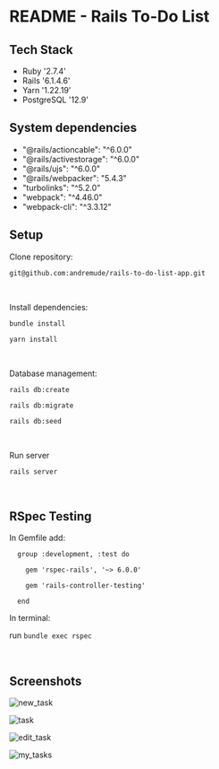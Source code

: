 # README - Rails To-Do List

## Tech Stack
   * Ruby '2.7.4'
   * Rails '6.1.4.6'
   * Yarn '1.22.19'
   * PostgreSQL '12.9'

## System dependencies
   * "@rails/actioncable": "^6.0.0"
   * "@rails/activestorage": "^6.0.0"
   * "@rails/ujs": "^6.0.0"
   * "@rails/webpacker": "5.4.3"
   * "turbolinks": "^5.2.0"
   * "webpack": "^4.46.0"
   * "webpack-cli": "^3.3.12"

## Setup

Clone repository: 

  `git@github.com:andremude/rails-to-do-list-app.git`

<br>

Install dependencies: 

  `bundle install`

  `yarn install`

<br>

Database management:

  `rails db:create`

  `rails db:migrate`

  `rails db:seed`

<br>  

Run server

  `rails server`

<br>

## RSpec Testing
  
  In Gemfile add: 
  
 ```
   group :development, :test do

     gem 'rspec-rails', '~> 6.0.0'

     gem 'rails-controller-testing'

   end
```

 In terminal: 
  
  run `bundle exec rspec`

<br>

## Screenshots

![new_task](https://user-images.githubusercontent.com/71613801/158030505-f27fcab1-51fb-4a4f-b2c4-267885c0f73e.png)

![task](https://user-images.githubusercontent.com/71613801/158030506-96138cdb-32c4-4a4c-b0e0-93f787d7c472.png)

![edit_task](https://user-images.githubusercontent.com/71613801/158030508-fc307141-983b-4cd3-a694-84804aa35969.png)

![my_tasks](https://user-images.githubusercontent.com/71613801/158030510-4e343718-fe84-4f1d-a2a1-b1123ddd2660.png)
